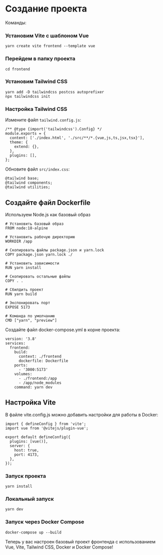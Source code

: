 # Создание проекта

Команды:

### Установим Vite с шаблоном Vue

```
yarn create vite frontend --template vue
```

### Перейдем в папку проекта

```
cd frontend
```

### Установим Tailwind CSS

```
yarn add -D tailwindcss postcss autoprefixer
npx tailwindcss init
```

### Настройка Tailwind CSS

Измените файл `tailwind.config.js`:

```
/** @type {import('tailwindcss').Config} */
module.exports = {
  content: ['./index.html', './src/**/*.{vue,js,ts,jsx,tsx}'],
  theme: {
    extend: {},
  },
  plugins: [],
};
```

Обновите файл `src/index.css`:

```
@tailwind base;
@tailwind components;
@tailwind utilities;
```

## Создайте файл Dockerfile

Используем Node.js как базовый образ

```
# Установить базовый образ
FROM node:18-alpine

# Установить рабочую директорию
WORKDIR /app

# Скопировать файлы package.json и yarn.lock
COPY package.json yarn.lock ./

# Установить зависимости
RUN yarn install

# Скопировать остальные файлы
COPY . .

# Сбилдить проект
RUN yarn build

# Экспонировать порт
EXPOSE 5173

# Команда по умолчанию
CMD ["yarn", "preview"]

```

Создайте файл docker-compose.yml в корне проекта:

```
version: '3.8'
services:
  frontend:
    build:
      context: ./frontend
      dockerfile: Dockerfile
    ports:
      - '3000:5173'
    volumes:
      - ./frontend:/app
      - /app/node_modules
    command: yarn dev
```

## Настройка Vite

В файле vite.config.js можно добавить настройки для работы в Docker:

```
import { defineConfig } from 'vite';
import vue from '@vitejs/plugin-vue';

export default defineConfig({
  plugins: [vue()],
  server: {
    host: true,
    port: 4173,
  },
});
```

### Запуск проекта

```
yarn install
```

### Локальный запуск

```
yarn dev
```

### Запуск через Docker Compose

```
docker-compose up --build
```

Теперь у вас настроен базовый проект фронтенда с использованием Vue, Vite, Tailwind CSS, Docker и Docker Compose!
